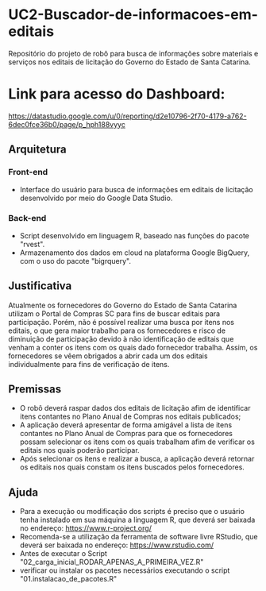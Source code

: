# UC2-Buscador-de-informacoes-em-editais
Repositório do projeto de robô para busca de informações sobre materiais e serviços nos editais de licitação do Governo do Estado de Santa Catarina.

# Link para acesso do Dashboard:
https://datastudio.google.com/u/0/reporting/d2e10796-2f70-4179-a762-6dec0fce36b0/page/p_hph188vyyc

## Arquitetura
### **Front-end**
 - Interface do usuário para busca de informações em editais de licitação desenvolvido por meio do Google Data Studio.
 
### **Back-end**
 - Script desenvolvido em linguagem R, baseado nas funções do pacote "rvest".
 - Armazenamento dos dados em cloud na plataforma Google BigQuery, com o uso do pacote "bigrquery".
 
## **Justificativa**
Atualmente os fornecedores do Governo do Estado de Santa Catarina utilizam o Portal de Compras SC para fins de buscar editais para participação. Porém, não é possível realizar uma busca por itens nos editais, o que gera maior trabalho para os fornecedores e risco de diminuição de participação devido à não identificação de editais que venham a conter os itens com os quais dado fornecedor trabalha. Assim, os fornecedores se vêem obrigados a abrir cada um dos editais individualmente para fins de verificação de itens. 

## **Premissas**
- O robô deverá raspar dados dos editais de licitação afim de identificar itens contantes no Plano Anual de Compras nos editais publicados;
- A aplicação deverá apresentar de forma amigável a lista de itens contantes no Plano Anual de Compras para que os fornecedores possam selecionar os itens com os quais trabalham afim de verificar os editais nos quais poderão participar.
- Após selecionar os itens e realizar a busca, a aplicação deverá retornar os editais nos quais constam os itens buscados pelos fornecedores.

## Ajuda
- Para a execução ou modificação dos scripts é preciso que o usuário tenha instalado em sua máquina a linguagem R, que deverá ser baixada no endereço:
https://www.r-project.org/
- Recomenda-se a utilização da ferramenta de software livre RStudio, que deverá ser baixada no endereço:
https://www.rstudio.com/
- Antes de executar o Script "02_carga_inicial_RODAR_APENAS_A_PRIMEIRA_VEZ.R"
- verificar ou instalar os pacotes necessários executando o script "01.instalacao_de_pacotes.R"
